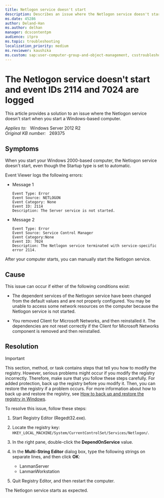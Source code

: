 ```yaml
---
title: Netlogon service doesn't start
description: Describes an issue where the Netlogon service doesn't start and event IDs 2114 and 7024 are logged. Provides a resolution for this issue.
ms.date: 45286
author: Deland-Han
ms.author: delhan
manager: dcscontentpm
audience: itpro
ms.topic: troubleshooting
localization_priority: medium
ms.reviewer: kaushika
ms.custom: sap:user-computer-group-and-object-management, csstroubleshoot
---
```

# The Netlogon service doesn't start and event IDs 2114 and 7024 are logged

This article provides a solution to an issue where the Netlogon service doesn't start when you start a Windows-based computer.

_Applies to:_ &nbsp; Windows Server 2012 R2  
_Original KB number:_ &nbsp; 269375

## Symptoms

When you start your Windows 2000-based computer, the Netlogon service doesn't start, even though the Startup type is set to automatic.

Event Viewer logs the following errors:

- Message 1

    ```output
    Event Type: Error
    Event Source: NETLOGON
    Event Category: None
    Event ID: 2114
    Description: The Server service is not started.
    ```

- Message 2

    ```output
    Event Type: Error
    Event Source: Service Control Manager
    Event Category:None
    Event ID: 7024
    Description: The Netlogon service terminated with service-specific error 2114.
    ```

After your computer starts, you can manually start the Netlogon service.

## Cause

This issue can occur if either of the following conditions exist:

- The dependent services of the Netlogon service have been changed from the default values and are not properly configured. You may be unable to access some network resources on the computer because the Netlogon service is not started.

- You removed Client for Microsoft Networks, and then reinstalled it. The dependencies are not reset correctly if the Client for Microsoft Networks component is removed and then reinstalled.

## Resolution

> [!IMPORTANT]
> This section, method, or task contains steps that tell you how to modify the registry. However, serious problems might occur if you modify the registry incorrectly. Therefore, make sure that you follow these steps carefully. For added protection, back up the registry before you modify it. Then, you can restore the registry if a problem occurs. For more information about how to back up and restore the registry, see [How to back up and restore the registry in Windows](https://support.microsoft.com/help/322756).

To resolve this issue, follow these steps:

1. Start Registry Editor (Regedt32.exe).
2. Locate the registry key: `HKEY_LOCAL_MACHINE/System/CurrentControlSet/Services/Netlogon/`.
3. In the right pane, double-click the **DependOnService** value.
4. In the **Multi-String Editor** dialog box, type the following strings on separate lines, and then click **OK**:

    - LanmanServer
    - LanmanWorkstation

5. Quit Registry Editor, and then restart the computer.

The Netlogon service starts as expected.
